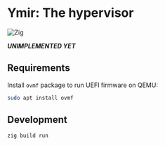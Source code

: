 # Ymir: The hypervisor

![Zig](https://shields.io/badge/Zig-v0%2E13%2E0-blue?logo=zig&color=F7A41D&style=for-the-badge)

***UNIMPLEMENTED YET***

## Requirements

Install `ovmf` package to run UEFI firmware on QEMU:

```sh
sudo apt install ovmf
```

## Development

```sh
zig build run
```
